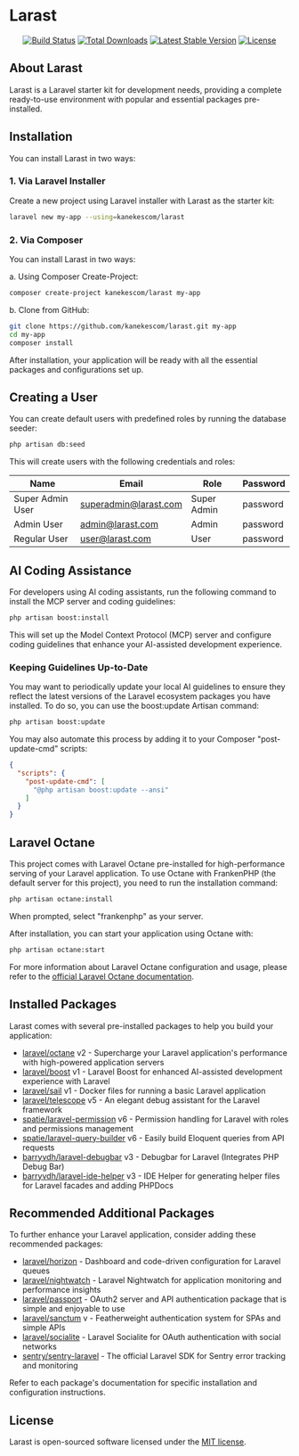 # Larast

<p align="center">
<a href="https://github.com/kanekescom/larast/actions"><img src="https://github.com/kanekescom/larast/actions/workflows/tests.yml/badge.svg" alt="Build Status"></a>
<a href="https://packagist.org/packages/kanekescom/larast"><img src="https://img.shields.io/packagist/dt/kanekescom/larast" alt="Total Downloads"></a>
<a href="https://packagist.org/packages/kanekescom/larast"><img src="https://img.shields.io/packagist/v/kanekescom/larast" alt="Latest Stable Version"></a>
<a href="https://packagist.org/packages/kanekescom/larast"><img src="https://img.shields.io/github/license/kanekescom/larast" alt="License"></a>
</p>

## About Larast

Larast is a Laravel starter kit for development needs, providing a complete ready-to-use environment with popular and essential packages pre-installed.

## Installation

You can install Larast in two ways:

### 1. Via Laravel Installer

Create a new project using Laravel installer with Larast as the starter kit:

```bash
laravel new my-app --using=kanekescom/larast
```

### 2. Via Composer

You can install Larast in two ways:

a. Using Composer Create-Project:
```bash
composer create-project kanekescom/larast my-app
```

b. Clone from GitHub:
```bash
git clone https://github.com/kanekescom/larast.git my-app
cd my-app
composer install
```

After installation, your application will be ready with all the essential packages and configurations set up.

## Creating a User

You can create default users with predefined roles by running the database seeder:

```bash
php artisan db:seed
```

This will create users with the following credentials and roles:

| Name              | Email                     | Role        | Password  |
|-------------------|---------------------------|-------------|-----------|
| Super Admin User  | superadmin@larast.com | Super Admin | password  |
| Admin User        | admin@larast.com      | Admin       | password  |
| Regular User      | user@larast.com       | User        | password  |

## AI Coding Assistance

For developers using AI coding assistants, run the following command to install the MCP server and coding guidelines:

```bash
php artisan boost:install
```

This will set up the Model Context Protocol (MCP) server and configure coding guidelines that enhance your AI-assisted development experience.

### Keeping Guidelines Up-to-Date

You may want to periodically update your local AI guidelines to ensure they reflect the latest versions of the Laravel ecosystem packages you have installed. To do so, you can use the boost:update Artisan command:

```bash
php artisan boost:update
```

You may also automate this process by adding it to your Composer "post-update-cmd" scripts:

```json
{
  "scripts": {
    "post-update-cmd": [
      "@php artisan boost:update --ansi"
    ]
  }
}
```

## Laravel Octane

This project comes with Laravel Octane pre-installed for high-performance serving of your Laravel application. To use Octane with FrankenPHP (the default server for this project), you need to run the installation command:

```bash
php artisan octane:install
```

When prompted, select "frankenphp" as your server.

After installation, you can start your application using Octane with:

```bash
php artisan octane:start
```

For more information about Laravel Octane configuration and usage, please refer to the [official Laravel Octane documentation](https://laravel.com/docs/12.x/octane).

## Installed Packages

Larast comes with several pre-installed packages to help you build your application:

- [laravel/octane](https://github.com/laravel/octane) v2 - Supercharge your Laravel application's performance with high-powered application servers
- [laravel/boost](https://github.com/laravel/boost) v1 - Laravel Boost for enhanced AI-assisted development experience with Laravel
- [laravel/sail](https://github.com/laravel/sail) v1 - Docker files for running a basic Laravel application
- [laravel/telescope](https://github.com/laravel/telescope) v5 - An elegant debug assistant for the Laravel framework
- [spatie/laravel-permission](https://github.com/spatie/laravel-permission) v6 - Permission handling for Laravel with roles and permissions management
- [spatie/laravel-query-builder](https://github.com/spatie/laravel-query-builder) v6 - Easily build Eloquent queries from API requests
- [barryvdh/laravel-debugbar](https://github.com/barryvdh/laravel-debugbar) v3 - Debugbar for Laravel (Integrates PHP Debug Bar)
- [barryvdh/laravel-ide-helper](https://github.com/barryvdh/laravel-ide-helper) v3 - IDE Helper for generating helper files for Laravel facades and adding PHPDocs

## Recommended Additional Packages

To further enhance your Laravel application, consider adding these recommended packages:

- [laravel/horizon](https://github.com/laravel/horizon) - Dashboard and code-driven configuration for Laravel queues
- [laravel/nightwatch](https://github.com/laravel/nightwatch) - Laravel Nightwatch for application monitoring and performance insights
- [laravel/passport](https://github.com/laravel/passport) - OAuth2 server and API authentication package that is simple and enjoyable to use
- [laravel/sanctum](https://github.com/laravel/sanctum) v - Featherweight authentication system for SPAs and simple APIs
- [laravel/socialite](https://github.com/laravel/socialite) - Laravel Socialite for OAuth authentication with social networks
- [sentry/sentry-laravel](https://github.com/getsentry/sentry-laravel) - The official Laravel SDK for Sentry error tracking and monitoring

Refer to each package's documentation for specific installation and configuration instructions.

## License

Larast is open-sourced software licensed under the [MIT license](https://opensource.org/licenses/MIT).

